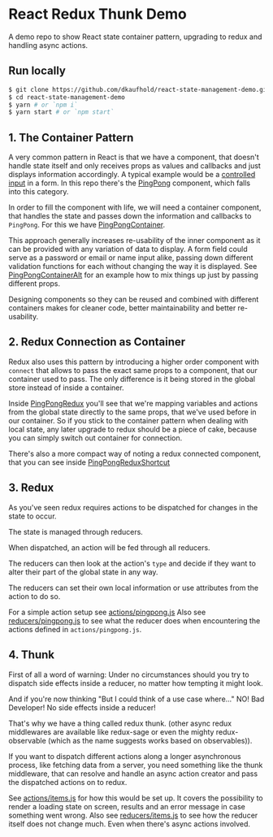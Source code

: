 # React Redux Thunk Demo

A demo repo to show React state container pattern, upgrading to redux and handling async actions.

## Run locally

```bash
$ git clone https://github.com/dkaufhold/react-state-management-demo.git
$ cd react-state-management-demo
$ yarn # or `npm i`
$ yarn start # or `npm start`
```

## 1. The Container Pattern

A very common pattern in React is that we have a component, that doesn't handle state itself and only receives props as values and callbacks and just displays information accordingly.
A typical example would be a [controlled input](https://reactjs.org/docs/forms.html#controlled-components) in a form.
In this repo there's the [PingPong](./src/components/PingPong.js) component, which falls into this category.

In order to fill the component with life, we will need a container component, that handles the state and passes down the information and callbacks to `PingPong`.
For this we have [PingPongContainer](./src/components/PingPongContainer.js).

This approach generally increases re-usability of the inner component as it can be provided with any variation of data to display. A form field could serve as a password or email or name input alike, passing down different validation functions for each without changing the way it is displayed.
See [PingPongContainerAlt](./src/components/PingPongContainerAlt.js) for an example how to mix things up just by passing different props.

Designing components so they can be reused and combined with different containers makes for cleaner code, better maintainability and better re-usability.

## 2. Redux Connection as Container

Redux also uses this pattern by introducing a higher order component with `connect` that allows to pass the exact same props to a component, that our container used to pass.
The only difference is it being stored in the global store instead of inside a container.

Inside [PingPongRedux](./src/components/PingPongRedux.js) you'll see that we're mapping variables and actions from the global state directly to the same props, that we've used before in our container. So if you stick to the container pattern when dealing with local state, any later upgrade to redux should be a piece of cake, because you can simply switch out container for connection.

There's also a more compact way of noting a redux connected component, that you can see inside [PingPongReduxShortcut](./src/components/PingPongReduxShortcut.js) 

## 3. Redux

As you've seen redux requires actions to be dispatched for changes in the state to occur.

The state is managed through reducers.

When dispatched, an action will be fed through all reducers.

The reducers can then look at the action's `type` and decide if they want to alter their part of the global state in any way.

The reducers can set their own local information or use attributes from the action to do so.

For a simple action setup see [actions/pingpong.js](./src/actions/pingpong.js)
Also see [reducers/pingpong.js](./src/reducers/pingpong.js) to see what the reducer does when encountering the actions defined in `actions/pingpong.js`.

## 4. Thunk

First of all a word of warning: Under no circumstances should you try to dispatch side effects inside a reducer, no matter how tempting it might look.

And if you're now thinking "But I could think of a use case where..." NO! Bad Developer! No side effects inside a reducer!

That's why we have a thing called redux thunk. (other async redux middlewares are available like redux-sage or even the mighty redux-observable (which as the name suggests works based on observables)).

If you want to dispatch different actions along a longer asynchronous process, like fetching data from a server, you need something like the thunk middleware, that can resolve and handle an async action creator and pass the dispatched actions on to redux.

See [actions/items.js](./src/actions/items.js) for how this would be set up.
It covers the possibility to render a loading state on screen, results and an error message in case something went wrong.
Also see [reducers/items.js](./src/reducers/items.js) to see how the reducer itself does not change much. Even when there's async actions involved.
